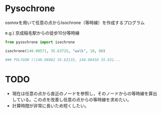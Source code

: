 # Pysochrone
osmnxを用いて任意の点からIsochrone（等時線）を作成するプログラム

e.g.) 京成稲毛駅からの徒歩10分等時線
```py
from pysochrone import isochrone

isochrone(140.08571, 35.63725, "walk", 10, 80)

### POLYGON ((140.08882 35.63135, 140.08456 35.631...
```

# TODO
- 現在は任意の点から直近のノードを参照し，そのノードからの等時線を算出している。この点を改善し任意の点からの等時線を求めたい。
- 計算時間が非常に長いため短くしたい。
